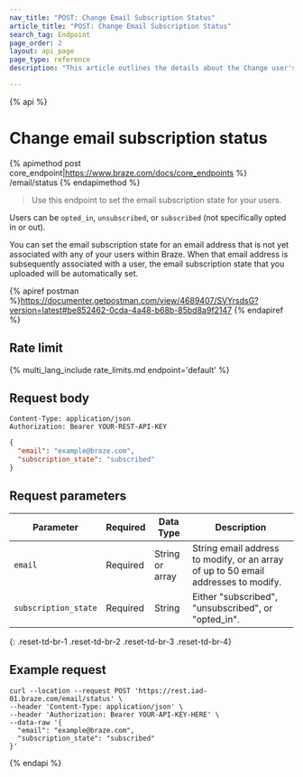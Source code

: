 ```yaml
---
nav_title: "POST: Change Email Subscription Status"
article_title: "POST: Change Email Subscription Status"
search_tag: Endpoint
page_order: 2
layout: api_page
page_type: reference
description: "This article outlines the details about the Change user's email subscription status Braze endpoint."

---
```

{% api %}
# Change email subscription status
{% apimethod post core_endpoint|https://www.braze.com/docs/core_endpoints %} 
/email/status
{% endapimethod %}

> Use this endpoint to set the email subscription state for your users. 

Users can be `opted_in`, `unsubscribed`, or `subscribed` (not specifically opted in or out).

You can set the email subscription state for an email address that is not yet associated with any of your users within Braze. When that email address is subsequently associated with a user, the email subscription state that you uploaded will be automatically set.

{% apiref postman %}https://documenter.getpostman.com/view/4689407/SVYrsdsG?version=latest#be852462-0cda-4a48-b68b-85bd8a9f2147 {% endapiref %}

## Rate limit

{% multi_lang_include rate_limits.md endpoint='default' %}

## Request body

```
Content-Type: application/json
Authorization: Bearer YOUR-REST-API-KEY
```

```json
{
  "email": "example@braze.com",
  "subscription_state": "subscribed"
}
```

## Request parameters

| Parameter | Required | Data Type | Description |
| --------- | ---------| --------- | ----------- |
| `email` | Required | String or array | String email address to modify, or an array of up to 50 email addresses to modify. |
| `subscription_state` | Required | String | Either "subscribed", "unsubscribed", or "opted_in". |
{: .reset-td-br-1 .reset-td-br-2 .reset-td-br-3  .reset-td-br-4}

## Example request
```
curl --location --request POST 'https://rest.iad-01.braze.com/email/status' \
--header 'Content-Type: application/json' \
--header 'Authorization: Bearer YOUR-API-KEY-HERE' \
--data-raw '{
  "email": "example@braze.com",
  "subscription_state": "subscribed"
}'
```


{% endapi %}
